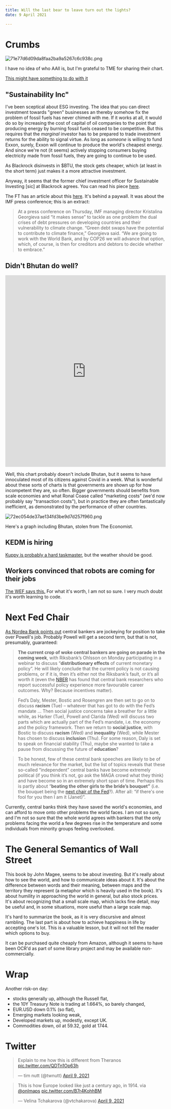 ```yaml
---
title: Will the last bear to leave turn out the lights?
date: 9 April 2021

---
```


# Crumbs

![71e77d6d09da8faa2ba9a5267c6c938c.png]({attach}71e77d6d09da8faa2ba9a5267c6c938c.png)

I have no idea of who AAll is, but I'm grateful to TME for sharing their chart.

[This might have something to do with it](https://www.reuters.com/article/us-markets-flows/more-money-poured-into-stocks-in-past-five-months-than-over-last-12-years-bofa-idUSKBN2BW15S)

## "Sustainability Inc"

I've been sceptical about ESG investing. 
The idea that you can direct investment towards "green" businesses an thereby somehow fix the problem of fossil fuels has never chimed with me.
If it works at all, it would do so by increasing the cost of capital of oil companies to the point that producing energy by burning fossil fuels ceased to be competitive.
But this requires that the _marginal_ investor has to be prepared to trade investment returns for the ability to signal virtue.
As long as _someone_ is willing to fund Exxon, surely, Exxon will continue to produce the world's cheapest energy.
And since we're not (it seems) actively stopping consumers buying electricity made from fossil fuels, they are going to continue to be used.

As Blackrock disinvests in $BTU, the stock gets cheaper, which (at least in the short term) just makes it a more attractive investment.

Anyway, it seems that the former chief investment officer for Sustainable Investing [sic] at Blackrock agrees. You can read his piece [here](https://eu.usatoday.com/story/opinion/2021/03/16/wall-street-esg-sustainable-investing-greenwashing-column/6948923002/).

The FT has an article about this [here](https://www.ft.com/content/984d952c-fea6-432f-8938-21e532d513d8). It's behind a paywall. It was about the IMF press conference; this is an extract:

> At a press conference on Thursday, IMF managing director Kristalina Georgieva said “it makes sense” to tackle as one problem the dual crises of debt pressures on developing countries and their vulnerability to climate change. “Green debt swaps have the potential to contribute to climate finance,” Georgieva said. “We are going to work with the World Bank, and by COP26 we will advance that option, which, of course, is then for creditors and debtors to decide whether to embrace.”

## Didn't Bhutan do well?

<iframe src="https://ourworldindata.org/explorers/coronavirus-data-explorer?zoomToSelection=true&pickerSort=desc&pickerMetric=new_vaccinations_smoothed_per_hundred&Metric=People+vaccinated&Interval=Cumulative&Relative+to+Population=true&Align+outbreaks=false&country=BHR~BRA~CHL~DEU~HUN~IND~ISR~RUS~SRB~TUR~GBR~USA~URY~CHN&hideControls=true" loading="lazy" style="width: 100%; height: 600px; border: 0px none;"></iframe>

Well, this chart probably doesn't include Bhutan, but it seems to have innoculated most of its citizens against Covid in a week.
What is wonderful about these sorts of charts is that governments are shown up for how incompetent they are, so often.
Bigger governments should benefits from scale economies and what Ronal Coase called "marketing costs" (we'd now probably say "transaction costs"), but in practice they are often fantastically inefficient, as demonstrated by the performance of other countries.

![72ec054de37ae134fd3be9d7d257f960.png]({attach}72ec054de37ae134fd3be9d7d257f960.png)

Here's a graph including Bhutan, stolen from The Economist.

## KEDM is hiring

[Kuppy is probably a hard taskmaster](https://adventuresincapitalism.com/2021/04/08/kedm-is-hiring/), but the weather should be good.

## Workers convinced that robots are coming for their jobs

[The WEF says this.](https://www.weforum.org/agenda/2021/04/work-survey-pwc-automation-jobs/) 
For what it's worth, I am not so sure. 
I very much doubt it's worth learning to code.

# Next Fed Chair

[As Nordea Bank points out](https://corporate.nordea.com/article/64780/week-ahead-the-bride-s-bouquet) central bankers are jockeying for position to take over Powell's job. Probably Powell will get a second term, but that is not, presumably, guaranteed:

> **The current crop of woke central bankers are going on parade in the coming week**, with Riksbank’s Ohlsson on Monday participating in a webinar to discuss “**distributionary effects** of current monetary policy”. He will likely conclude that the current policy is not causing problems, or if it is, then it’s either not the Riksbank’s fault, or it’s all worth it (even the [NBER](https://www.nber.org/papers/w27849) has found that central bank researchers who report successful policy experience more favourable career outcomes. Why? Because incentives matter).

> Fed’s Daly, Mester, Bostic and Rosengren are then set to go on to discuss **racism** (Tue) – whatever that has got to do with the Fed’s mandate … Then social justice concerns take a breather for a little while, as Harker (Tue), Powell and Clarida (Wed) will discuss two parts which are actually part of the Fed’s mandate, i.e. the economy and the policy framework. Then we return to **social justice**, with Bostic to discuss **racism** (Wed) and **inequality** (Wed), while Mester has chosen to discuss **inclusion** (Thu). For some reason, Daly is set to speak on financial stability (Thu), maybe she wanted to take a pause from discussing the future of **education**?

> To be honest, few of these central bank speeches are likely to be of much relevance for the market, but the list of topics reveals that these so-called “independent” central banks have become extremely political (if you think it’s not, go ask the MAGA crowd what they think) and have become so in an extremely short span of time. Perhaps this is partly about “**beating the other girls to the bride’s bouquet”** (i.e. the bouquet being the [next chair of the Fed](https://corporate.nordea.com/article/63638/global-the-dollar-smile-and-its-future)?). After all: “if there's one fool for you then I am it (Janet)”.

Currently, central banks think they have saved the world's economies, and can afford to move onto other problems the world faces. I am not so sure, and I'm not so sure that the whole world agrees with bankers that the only problems facing the world a few degrees rise in the temperature and some individuals from minority groups feeling overlooked.

# The General Semantics of Wall Street

This book by John Magee, seems to be about investing. But it's really about how to see the world, and how to communicate ideas about it. 
It's about the difference between words and their meaning, between maps and the territory they represent (a metaphor which is heavily used in the book).
It's about humility in approaching the world in general, but also stock prices.
It's about recognizing that a small scale map, which lacks fine detail, may be useful and, in some situations, more useful than a large scale map.

It's hard to summarize the book, as it is very discursive and almost rambling. The last part is about how to achieve happiness in life by accepting one's lot. 
This is a valuable lesson, but it will not tell the reader which options to buy.

It can be purchased quite cheaply from Amazon, although it seems to have been OCR'd as part of some library project and may be available non-commercially.

# Wrap

Another risk-on day:

- stocks generally up, although the Russell flat,
- the 10Y Treasury Note is trading at 1.664%, so barely changed,
- EUR.USD down 0.1% (so flat),
- Emerging markets looking weak,
- Developed markets up, modestly, except UK. 
- Commodities down, oil at 59.32, gold at 1744. 

# Twitter

<blockquote class="twitter-tweet"><p lang="en" dir="ltr">Explain to me how this is different from Theranos <a href="https://t.co/QDTn1Op63h">pic.twitter.com/QDTn1Op63h</a></p>&mdash; tim nutt (@twnutt) <a href="https://twitter.com/twnutt/status/1380318139037188096?ref_src=twsrc%5Etfw">April 9, 2021</a></blockquote> <script async src="https://platform.twitter.com/widgets.js" charset="utf-8"></script> 

<blockquote class="twitter-tweet"><p lang="en" dir="ltr">This is how Europe looked like just a century ago, in 1914. via <a href="https://twitter.com/onlmaps?ref_src=twsrc%5Etfw">@onlmaps</a> <a href="https://t.co/B7r4KohhBM">pic.twitter.com/B7r4KohhBM</a></p>&mdash; Velina Tchakarova (@vtchakarova) <a href="https://twitter.com/vtchakarova/status/1380484306074800134?ref_src=twsrc%5Etfw">April 9, 2021</a></blockquote> <script async src="https://platform.twitter.com/widgets.js" charset="utf-8"></script> 
